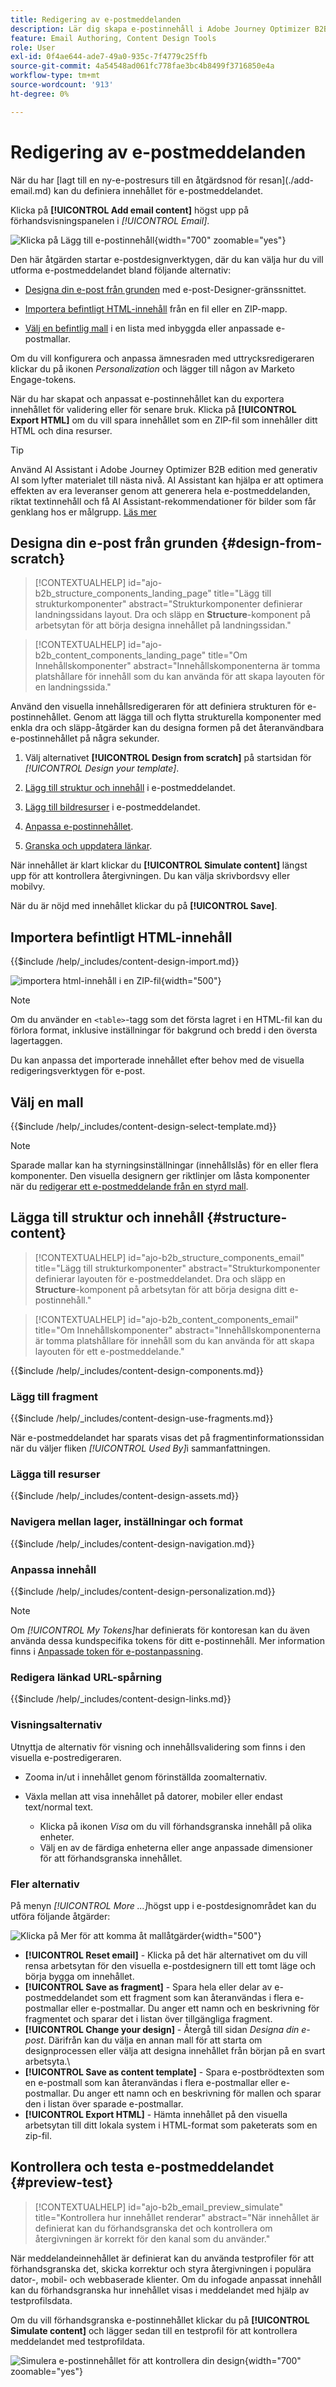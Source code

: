 ```yaml
---
title: Redigering av e-postmeddelanden
description: Lär dig skapa e-postinnehåll i Adobe Journey Optimizer B2B. Använd mallar, HTML-import och AI-baserade verktyg för att personalisera och optimera e-postkommunikationen.
feature: Email Authoring, Content Design Tools
role: User
exl-id: 0f4ae644-ade7-49a0-935c-7f4779c25ffb
source-git-commit: 4a54548ad061fc778fae3bc4b8499f3716850e4a
workflow-type: tm+mt
source-wordcount: '913'
ht-degree: 0%

---
```


# Redigering av e-postmeddelanden

När du har &lbrack;lagt till en ny<!-- or duplicated -->-e-postresurs till en åtgärdsnod för resan&rbrack;(./add-email.md) kan du definiera innehållet för e-postmeddelandet.

Klicka på **[!UICONTROL Add email content]** högst upp på förhandsvisningspanelen i _[!UICONTROL Email]_.

![Klicka på Lägg till e-postinnehåll ](./assets/add-email-content.png){width="700" zoomable="yes"}

Den här åtgärden startar e-postdesignverktygen, där du kan välja hur du vill utforma e-postmeddelandet bland följande alternativ:

* [Designa din e-post från grunden](#design-your-email-from-scratch) med e-post-Designer-gränssnittet.

* [Importera befintligt HTML-innehåll](#import-existing-html-content) från en fil eller en ZIP-mapp.

* [Välj en befintlig mall](#select-a-template) i en lista med inbyggda eller anpassade e-postmallar.

Om du vill konfigurera och anpassa ämnesraden med uttrycksredigeraren klickar du på ikonen _Personalization_ och lägger till någon av Marketo Engage-tokens.

När du har skapat och anpassat e-postinnehållet kan du exportera innehållet för validering eller för senare bruk. Klicka på **[!UICONTROL Export HTML]** om du vill spara innehållet som en ZIP-fil som innehåller ditt HTML och dina resurser.

>[!TIP]
>
>Använd AI Assistant i Adobe Journey Optimizer B2B edition med generativ AI som lyfter materialet till nästa nivå. AI Assistant kan hjälpa er att optimera effekten av era leveranser genom att generera hela e-postmeddelanden, riktat textinnehåll och få AI Assistant-rekommendationer för bilder som får genklang hos er målgrupp. [Läs mer](./ai-assistant-emails.md)

## Designa din e-post från grunden {#design-from-scratch}

>[!CONTEXTUALHELP]
>id="ajo-b2b_structure_components_landing_page"
>title="Lägg till strukturkomponenter"
>abstract="Strukturkomponenter definierar landningssidans layout. Dra och släpp en **Structure**-komponent på arbetsytan för att börja designa innehållet på landningssidan."

>[!CONTEXTUALHELP]
>id="ajo-b2b_content_components_landing_page"
>title="Om Innehållskomponenter"
>abstract="Innehållskomponenterna är tomma platshållare för innehåll som du kan använda för att skapa layouten för en landningssida."

Använd den visuella innehållsredigeraren för att definiera strukturen för e-postinnehållet. Genom att lägga till och flytta strukturella komponenter med enkla dra och släpp-åtgärder kan du designa formen på det återanvändbara e-postinnehållet på några sekunder.

1. Välj alternativet **[!UICONTROL Design from scratch]** på startsidan för _[!UICONTROL Design your template]_.

1. [Lägg till struktur och innehåll](#add-structure-and-content) i e-postmeddelandet.
1. [Lägg till bildresurser](#add-assets) i e-postmeddelandet.
1. [Anpassa e-postinnehållet](#personalize-content).
1. [Granska och uppdatera länkar](#preview-and-edit-linked-urls).

<!-- If needed, you can further personalize your email by clicking **[!UICONTROL Switch to code editor]** from the advanced menu. The code editor allows you to edit the email source code, such as adding tracking or custom HTML tags.

>[!CAUTION]
>
>You cannot revert back to the visual designer for this email after switching to the code editor. -->

När innehållet är klart klickar du **[!UICONTROL Simulate content]** längst upp för att kontrollera återgivningen. Du kan välja skrivbordsvy eller mobilvy.

När du är nöjd med innehållet klickar du på **[!UICONTROL Save]**.

## Importera befintligt HTML-innehåll

{{$include /help/_includes/content-design-import.md}}

![importera html-innehåll i en ZIP-fil](./assets/email-import-zip-file.png){width="500"}

>[!NOTE]
>
>Om du använder en `<table>`-tagg som det första lagret i en HTML-fil kan du förlora format, inklusive inställningar för bakgrund och bredd i den översta lagertaggen.

Du kan anpassa det importerade innehållet efter behov med de visuella redigeringsverktygen för e-post.

## Välj en mall

{{$include /help/_includes/content-design-select-template.md}}

>[!NOTE]
>
> Sparade mallar kan ha styrningsinställningar (innehållslås) för en eller flera komponenter. Den visuella designern ger riktlinjer om låsta komponenter när du [redigerar ett e-postmeddelande från en styrd mall](./email-authoring-governance.md).

## Lägga till struktur och innehåll {#structure-content}

>[!CONTEXTUALHELP]
>id="ajo-b2b_structure_components_email"
>title="Lägg till strukturkomponenter"
>abstract="Strukturkomponenter definierar layouten för e-postmeddelandet. Dra och släpp en **Structure**-komponent på arbetsytan för att börja designa ditt e-postinnehåll."

>[!CONTEXTUALHELP]
>id="ajo-b2b_content_components_email"
>title="Om Innehållskomponenter"
>abstract="Innehållskomponenterna är tomma platshållare för innehåll som du kan använda för att skapa layouten för ett e-postmeddelande."

{{$include /help/_includes/content-design-components.md}}

### Lägg till fragment

{{$include /help/_includes/content-design-use-fragments.md}}

När e-postmeddelandet har sparats visas det på fragmentinformationssidan när du väljer fliken _[!UICONTROL Used By]_&#x200B;i sammanfattningen.

### Lägga till resurser

{{$include /help/_includes/content-design-assets.md}}

### Navigera mellan lager, inställningar och format

{{$include /help/_includes/content-design-navigation.md}}

### Anpassa innehåll

{{$include /help/_includes/content-design-personalization.md}}

>[!NOTE]
>
>Om _[!UICONTROL My Tokens]_&#x200B;har definierats för kontoresan kan du även använda dessa kundspecifika tokens för ditt e-postinnehåll. Mer information finns i [Anpassade token för e-postanpassning](./personalization-my-tokens.md).

### Redigera länkad URL-spårning

{{$include /help/_includes/content-design-links.md}}

### Visningsalternativ

Utnyttja de alternativ för visning och innehållsvalidering som finns i den visuella e-postredigeraren.

* Zooma in/ut i innehållet genom förinställda zoomalternativ.

* Växla mellan att visa innehållet på datorer, mobiler eller endast text/normal text.
   * Klicka på ikonen _Visa_ om du vill förhandsgranska innehåll på olika enheter.
   * Välj en av de färdiga enheterna eller ange anpassade dimensioner för att förhandsgranska innehållet.

### Fler alternativ

På menyn _[!UICONTROL More ...]_&#x200B;högst upp i e-postdesignområdet kan du utföra följande åtgärder:

![Klicka på Mer för att komma åt mallåtgärder](./assets/email-designer-more-menu.png){width="500"}

* **[!UICONTROL Reset email]** - Klicka på det här alternativet om du vill rensa arbetsytan för den visuella e-postdesignern till ett tomt läge och börja bygga om innehållet.
* **[!UICONTROL Save as fragment]** - Spara hela eller delar av e-postmeddelandet som ett fragment som kan återanvändas i flera e-postmallar eller e-postmallar. Du anger ett namn och en beskrivning för fragmentet och sparar det i listan över tillgängliga fragment.
* **[!UICONTROL Change your design]** - Återgå till sidan _Designa din e-post_. Därifrån kan du välja en annan mall för att starta om designprocessen eller välja att designa innehållet från början på en svart arbetsyta.\
* **[!UICONTROL Save as content template]** - Spara e-postbrödtexten som en e-postmall som kan återanvändas i flera e-postmallar eller e-postmallar. Du anger ett namn och en beskrivning för mallen och sparar den i listan över sparade e-postmallar.
* **[!UICONTROL Export HTML]** - Hämta innehållet på den visuella arbetsytan till ditt lokala system i HTML-format som paketerats som en zip-fil.

## Kontrollera och testa e-postmeddelandet {#preview-test}

>[!CONTEXTUALHELP]
>id="ajo-b2b_email_preview_simulate"
>title="Kontrollera hur innehållet renderar"
>abstract="När innehållet är definierat kan du förhandsgranska det och kontrollera om återgivningen är korrekt för den kanal som du använder."

När meddelandeinnehållet är definierat kan du använda testprofiler för att förhandsgranska det, skicka korrektur och styra återgivningen i populära dator-, mobil- och webbaserade klienter. Om du infogade anpassat innehåll kan du förhandsgranska hur innehållet visas i meddelandet med hjälp av testprofilsdata.

Om du vill förhandsgranska e-postinnehållet klickar du på **[!UICONTROL Simulate content]** och lägger sedan till en testprofil för att kontrollera meddelandet med testprofildata.

![Simulera e-postinnehållet för att kontrollera din design](./assets/email-designer-simulate-content.png){width="700" zoomable="yes"}

